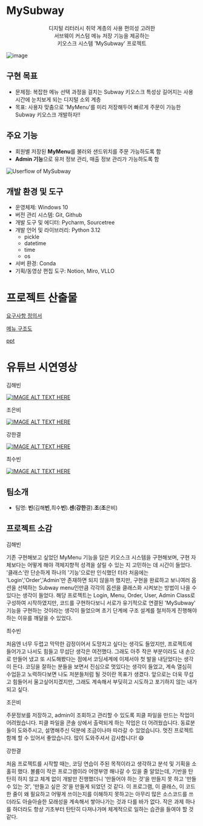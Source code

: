 # MySubway

<p align="center">
  디지털 리터러시 취약 계층의 사용 편의성 고려한 <br>
  서브웨이 커스텀 메뉴 저장 기능을 제공하는 <br>
  키오스크 시스템 'MySubway' 프로젝트
</p>

![image](https://github.com/user-attachments/assets/e8cdafb6-6c13-40a8-99de-935c6c358ce4)

## 구현 목표

- 문제점: 
복잡한 메뉴 선택 과정을 걸치는 Subway 키오스크 특성상 길어지는 사용 시간에 눈치보게 되는 디지털 소외 계층
- 목표: 
사용자 맞춤으로 'MyMenu'를 미리 저장해두어 빠르게 주문이 가능한 Subway 키오스크 개발하자!!

## 주요 기능

- 회원별 저장된 **MyMenu**를 불러와 샌드위치를 주문 가능하도록 함
- **Admin 기능**으로 유저 정보 관리, 매출 정보 관리가 가능하도록 함

![Userflow of MySubway](https://github.com/user-attachments/assets/ec7429c6-afaf-42f3-a258-285b02f02895)

## 개발 환경 및 도구

- 운영체제: Windows 10 
- 버전 관리 시스템: Git, Github
- 개발 도구 및 에디터: Pycharm, Sourcetree
- 개발 언어 및 라이브러리: Python 3.12
  - pickle
  - datetime
  - time
  - os
- 서버 환경: Conda
- 기획/동영상 편집 도구: Notion, Miro, VLLO

# 프로젝트 산출물

[요구사항 정의서](https://www.notion.so/shqkel/ebdf84962b73450f805fbd420e739e44?pvs=4)

[메뉴 구조도](https://miro.com/app/board/uXjVLZiVZpE=/)

[ppt](https://prezi.com/view/S0xGnM1Ey4g670c0KUiK/)

# 유튜브 시연영상
김해빈

[![IMAGE ALT TEXT HERE](https://img.youtube.com/vi/cuMewaIKWEY/0.jpg)](https://www.youtube.com/watch?v=cuMewaIKWEY)

조은비

[![IMAGE ALT TEXT HERE](https://img.youtube.com/vi/Xr7FfoWEbC8/0.jpg)](https://www.youtube.com/watch?v=Xr7FfoWEbC8)
  
강한결

[![IMAGE ALT TEXT HERE](https://img.youtube.com/vi/KnwUfM0VdEA/0.jpg)](https://www.youtube.com/watch?v=KnwUfM0VdEA)

최수빈

[![IMAGE ALT TEXT HERE](https://img.youtube.com/vi/ykLneFlC5XQ/0.jpg)](https://www.youtube.com/watch?v=ykLneFlC5XQ)


## 팀소개

- 팀명: **빈**(김해**빈**,최수**빈**).**센**(**강한**결).**조**(**조**은비)

## 프로젝트 소감

김해빈

기존 구현해보고 싶었던 MyMenu 기능을 담은 키오스크 시스템을 구현해보며, 구현 자체보다는 어떻게 해야 객체지향적 성격을 살릴 수 있는 지 고민하는 데 시간이 들었다.
'클래스'란 단순하게 하나의 '기능'으로만 인식했던 터라 처음에는 'Login','Order','Admin'만 존재하면 되지 않을까 했지만,
구현을 완료하고 보니여러 옵션을 선택하는 Subway menu인만큼 각각의 옵션을 클래스화 시켜보는 방법이 나을 수 있다는 생각이 들었다.
해당 프로젝트는 Login, Menu, Order, User, Admin Class로 구성하여 시작하였지만, 코드를 구현하다보니 서로가 유기적으로 연결된 'MySubway' 기능을 구현하는 것이라는 생각이 들었으며
초기 단계에 구조 설계를 철저하게 진행해야하는 이유를 깨달을 수 있었다.


최수빈

처음엔 너무 두렵고 막막한 감정이어서 도망치고 싶다는 생각도 들었지만, 프로젝트에 들어가고 나서도 힘들고 무섭단 생각은 여전했다. 그래도 아주 작은 부분이라도 내 손으로 만들어 냈고 또 시도해봤다는 점에서 코딩세계에 이제서야 첫 발을 내딛었다는 생각이 든다.
코딩을 잘하는 분들을 보면서 진심으로 멋있다는 생각이 들었고, 계속 열심히 수업듣고 노력하다보면 나도 저분들처럼 될 것이란 목표가 생겼다.
앞으로는 더욱 무섭고 힘들어서 울고싶어지겠지만, 그래도 계속해서 부딪히고 시도하고 포기하지 않는 내가 되고 싶다.

조은비

주문정보를 저장하고, admin이 조회하고 관리할 수 있도록 피클 파일을 만드는 작업이 어려웠습니다. 피클 파일을 콘솔 상에서 출력되게 하는 작업은 더 어려웠습니다. 동료분들이 도와주시고, 설명해주신 덕분에 조금이나마 따라갈 수 있었습니다. 멋진 프로젝트 함께 할 수 있어서 좋았습니다. 많이 도와주셔서 감사합니다! 😄

강한결

처음 프로젝트를 시작할 때는, 코딩 연습이 주된 목적이라고 생각하고 분석 및 기획을 소홀히 했다. 볼륨이 작은 프로그램이라 어영부영 해나갈 수 있을 줄 알았는데, 기반을 탄탄히 하지 않고 체계 없이 개발만 진행했더니 '만들어야 하는 것'을 만들지 못 하고 '만들 수 있는 것', '만들고 싶은 것'을 만들게 되었던 것 같다.
이 프로그램, 이 클래스, 이 코드 한 줄이 왜 필요하고 어떻게 쓰이는지를 이해하지 못하고는 아무리 많은 소스코드를 쓰더라도 아슬아슬한 모래성을 계속해서 쌓아나가는 것과 다를 바가 없다. 작은 과제 하나를 하더라도 항상 기초부터 탄탄히 다져나가며 체계적으로 일하는 습관을 들여야 할 것 같다.

